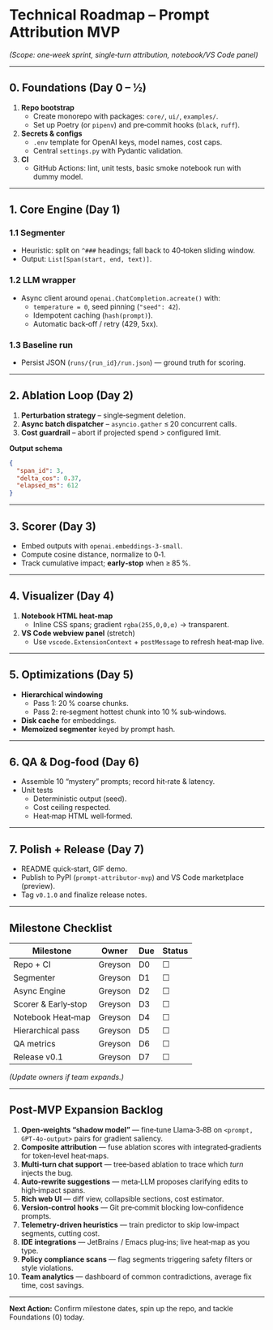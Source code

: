 # Technical Roadmap – Prompt Attribution MVP

*(Scope: one‑week sprint, single‑turn attribution, notebook/VS Code panel)*  

---

## 0. Foundations (Day 0 – ½)

1. **Repo bootstrap**  
   - Create monorepo with packages: `core/`, `ui/`, `examples/`.  
   - Set up Poetry (or `pipenv`) and pre‑commit hooks (`black`, `ruff`).  
2. **Secrets & configs**  
   - `.env` template for OpenAI keys, model names, cost caps.  
   - Central `settings.py` with Pydantic validation.  
3. **CI**  
   - GitHub Actions: lint, unit tests, basic smoke notebook run with dummy model.

---

## 1. Core Engine (Day 1)

### 1.1 Segmenter
* Heuristic: split on `^###` headings; fall back to 40‑token sliding window.  
* Output: `List[Span(start, end, text)]`.

### 1.2 LLM wrapper
* Async client around `openai.ChatCompletion.acreate()` with:  
  - `temperature = 0`, seed pinning (`"seed": 42`).  
  - Idempotent caching (`hash(prompt)`).  
  - Automatic back‑off / retry (429, 5xx).

### 1.3 Baseline run
* Persist JSON (`runs/{run_id}/run.json`) — ground truth for scoring.

---

## 2. Ablation Loop (Day 2)

1. **Perturbation strategy** – single‑segment deletion.  
2. **Async batch dispatcher** – `asyncio.gather` ≤ 20 concurrent calls.  
3. **Cost guardrail** – abort if projected spend > configured limit.

**Output schema**

```json
{
  "span_id": 3,
  "delta_cos": 0.37,
  "elapsed_ms": 612
}
```

---

## 3. Scorer (Day 3)

* Embed outputs with `openai.embeddings‑3‑small`.  
* Compute cosine distance, normalize to 0‑1.  
* Track cumulative impact; **early‑stop** when ≥ 85 %.

---

## 4. Visualizer (Day 4)

1. **Notebook HTML heat‑map**  
   - Inline CSS spans; gradient `rgba(255,0,0,α)` → transparent.  
2. **VS Code webview panel** (stretch)  
   - Use `vscode.ExtensionContext` + `postMessage` to refresh heat‑map live.

---

## 5. Optimizations (Day 5)

* **Hierarchical windowing**  
  - Pass 1: 20 % coarse chunks.  
  - Pass 2: re‑segment hottest chunk into 10 % sub‑windows.  
* **Disk cache** for embeddings.  
* **Memoized segmenter** keyed by prompt hash.

---

## 6. QA & Dog‑food (Day 6)

* Assemble 10 “mystery” prompts; record hit‑rate & latency.  
* Unit tests  
  - Deterministic output (seed).  
  - Cost ceiling respected.  
  - Heat‑map HTML well‑formed.

---

## 7. Polish + Release (Day 7)

* README quick‑start, GIF demo.  
* Publish to PyPI (`prompt‑attributor‑mvp`) and VS Code marketplace (preview).  
* Tag `v0.1.0` and finalize release notes.

---

## Milestone Checklist

| Milestone            | Owner   | Due | Status |
|----------------------|---------|-----|--------|
| Repo + CI            | Greyson | D0  | ☐ |
| Segmenter            | Greyson | D1  | ☐ |
| Async Engine         | Greyson | D2  | ☐ |
| Scorer & Early‑stop  | Greyson | D3  | ☐ |
| Notebook Heat‑map    | Greyson | D4  | ☐ |
| Hierarchical pass    | Greyson | D5  | ☐ |
| QA metrics           | Greyson | D6  | ☐ |
| Release v0.1         | Greyson | D7  | ☐ |

*(Update owners if team expands.)*

---

## Post‑MVP Expansion Backlog

1. **Open‑weights “shadow model”** — fine‑tune Llama‑3‑8B on `<prompt, GPT‑4o‑output>` pairs for gradient saliency.  
2. **Composite attribution** — fuse ablation scores with integrated‑gradients for token‑level heat‑maps.  
3. **Multi‑turn chat support** — tree‑based ablation to trace which *turn* injects the bug.  
4. **Auto‑rewrite suggestions** — meta‑LLM proposes clarifying edits to high‑impact spans.  
5. **Rich web UI** — diff view, collapsible sections, cost estimator.  
6. **Version‑control hooks** — Git pre‑commit blocking low‑confidence prompts.  
7. **Telemetry‑driven heuristics** — train predictor to skip low‑impact segments, cutting cost.  
8. **IDE integrations** — JetBrains / Emacs plug‑ins; live heat‑map as you type.  
9. **Policy compliance scans** — flag segments triggering safety filters or style violations.  
10. **Team analytics** — dashboard of common contradictions, average fix time, cost savings.

---

**Next Action:** Confirm milestone dates, spin up the repo, and tackle Foundations (0) today.
